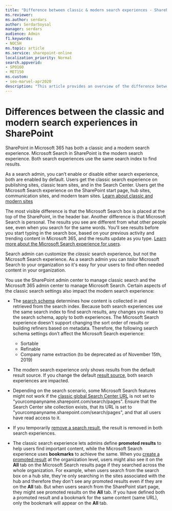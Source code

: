 ```yaml
---
title: "Difference between classic & modern search experiences - SharePoint"
ms.reviewer: 
ms.author: serdars
author: SerdarSoysal
manager: serdars
audience: Admin
f1.keywords:
- NOCSH
ms.topic: article
ms.service: sharepoint-online
localization_priority: Normal
search.appverid:
- SPO160
- MET150
ms.custom:
- seo-marvel-apr2020
description: "This article provides an overview of the difference between the classic and modern search experiences in Microsoft SharePoint."
---
```


# Differences between the classic and modern search experiences in SharePoint

SharePoint in Microsoft 365 has both a classic and a modern search experience. Microsoft Search in SharePoint is the modern search experience. Both search experiences use the same search index to find results.

As a search admin, you can’t enable or disable either search experience, both are enabled by default. Users get the classic search experience on publishing sites, classic team sites, and in the Search Center. Users get the Microsoft Search experience on the SharePoint start page, hub sites, communication sites, and modern team sites. [Learn about classic and modern sites](https://support.office.com/article/5725c103-505d-4a6e-9350-300d3ec7d73f)

The most visible difference is that the Microsoft Search box is placed at the top of the SharePoint, in the header bar. Another difference is that Microsoft Search is personal. The results you see are different from what other people see, even when you search for the same words. You'll see results before you start typing in the search box, based on your previous activity and trending content in Microsoft 365, and the results update as you type. [Learn more about the Microsoft Search experience for users](https://support.office.com/article/d5ed5d11-9e5d-4f1d-b8b4-3d371fe0cb87)​.

​Search admin can customize the *classic* search experience, but not the Microsoft Search experience. As a search admin you can *tailor* Microsoft Search to your organization so it's easy for your users to find often needed content in your organization.

You use the SharePoint admin center to manage classic search and the Microsoft 365 admin center to manage Microsoft Search. Certain aspects of the classic search settings also impact the modern search experience:

- The [search schema](manage-search-schema.md) determines how content is collected in and retrieved from the search index. Because both search experiences use the same search index to find search results, any changes you make to the search schema, apply to both experiences. The Microsoft Search experience doesn't support changing the sort order of results or building refiners based on metadata. Therefore, the following search schema settings don’t affect the Microsoft Search experience:
    - Sortable
    - Refinable
    - Company name extraction (to be deprecated as of November 15th, 2019)

- The modern search experience only shows results from the default result source. If you change the default [result source](manage-result-sources.md), both search experiences are impacted.
- Depending on the search scenario, some Microsoft Search features might not work if the [classic global Search Center URL](https://docs.microsoft.com/sharepoint/specify-default-search-center) is not set to "yourcompanyname.sharepoint.com/search/pages". Ensure that the Search Center site collection exists, that its URL is set to "yourcompanyname.sharepoint.com/search/pages", and that all users have read access to it.
- If you temporarily [remove a search result](remove-search-results.md), the result is removed in both search experiences.
- The classic search experience lets admins define **promoted results** to help users find important content, while the Microsoft Search experience uses **bookmarks** to achieve the same. When you [create a promoted result](../SharePointServer/search/manage-query-rules.md) at the organization level, users might also see it on the **All** tab on the Microsoft Search results page if they searched across the whole organization. For example, when users search from the search box on a hub site, they're only searching in the sites associated with the hub and therefore they don't see any promoted results even if they are on the **All** tab. But when users search from the SharePoint start page, they might see promoted results on the **All** tab. If you have defined both a promoted result and a bookmark for the same content (same URL), only the bookmark will appear on the **All** tab.
